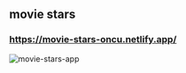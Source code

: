 ## movie stars
### https://movie-stars-oncu.netlify.app/

![movie-stars-app](https://github.com/user-attachments/assets/e89566db-d0f9-4410-bcd6-b006e440cf2c)


